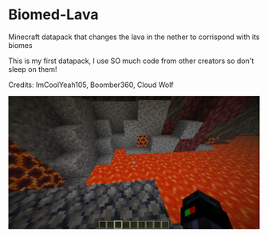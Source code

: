 # Biomed-Lava
Minecraft datapack that changes the lava in the nether to corrispond with its biomes


This is my first datapack, I use SO much code from other creators so don't sleep on them!

Credits:
        ImCoolYeah105,
        Boomber360,
        Cloud Wolf
        
        
        
![alt tag](https://github.com/spicykai/Biomed-Lava/blob/master/2020-05-25_14.21.10.png "Description goes here")
